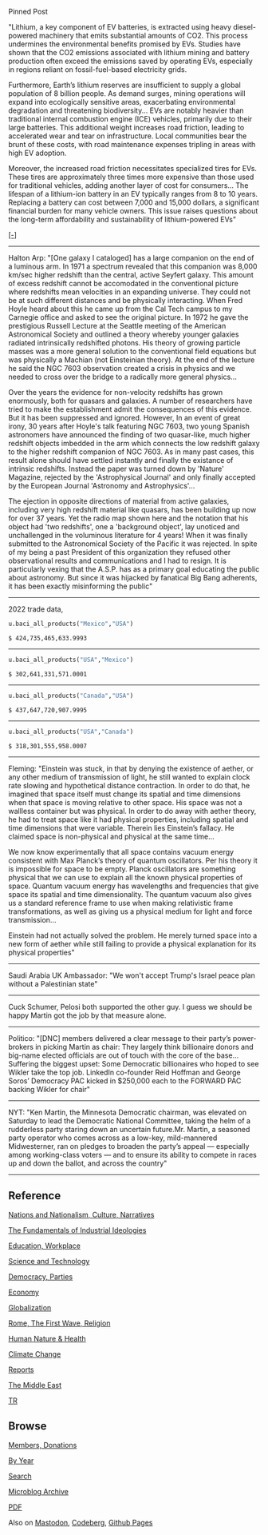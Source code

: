 
Pinned Post

"Lithium, a key component of EV batteries, is extracted using heavy
diesel-powered machinery that emits substantial amounts of CO2. This
process undermines the environmental benefits promised by EVs. Studies
have shown that the CO2 emissions associated with lithium mining and
battery production often exceed the emissions saved by operating EVs,
especially in regions reliant on fossil-fuel-based electricity grids.

Furthermore, Earth’s lithium reserves are insufficient to supply a
global population of 8 billion people. As demand surges, mining
operations will expand into ecologically sensitive areas, exacerbating
environmental degradation and threatening biodiversity... EVs are
notably heavier than traditional internal combustion engine (ICE)
vehicles, primarily due to their large batteries. This additional
weight increases road friction, leading to accelerated wear and tear
on infrastructure. Local communities bear the brunt of these costs,
with road maintenance expenses tripling in areas with high EV
adoption.

Moreover, the increased road friction necessitates specialized tires
for EVs. These tires are approximately three times more expensive than
those used for traditional vehicles, adding another layer of cost for
consumers... The lifespan of a lithium-ion battery in an EV typically
ranges from 8 to 10 years. Replacing a battery can cost between 7,000
and 15,000 dollars, a significant financial burden for many vehicle
owners. This issue raises questions about the long-term affordability
and sustainability of lithium-powered EVs"

[[-]](https://www.linkedin.com/pulse/case-hydrogen-over-lithium-powered-evs-j-dean-uwkcc/)

---

Halton Arp: "[One galaxy I cataloged] has a large companion on the end
of a luminous arm. In 1971 a spectrum revealed that this companion was
8,000 km/sec higher redshift than the central, active Seyfert
galaxy. This amount of excess redshift cannot be accomodated in the
conventional picture where redshifts mean velocities in an expanding
universe. They could not be at such different distances and be
physically interacting. When Fred Hoyle heard about this he came up
from the Cal Tech campus to my Carnegie office and asked to see the
original picture. In 1972 he gave the prestigious Russell Lecture at
the Seattle meeting of the American Astronomical Society and outlined
a theory whereby younger galaxies radiated intrinsically redshifted
photons. His theory of growing particle masses was a more general
solution to the conventional field equations but was physically a
Machian (not Einsteinian theory). At the end of the lecture he said
the NGC 7603 observation created a crisis in physics and we needed to
cross over the bridge to a radically more general physics...

Over the years the evidence for non-velocity redshifts has grown
enormously, both for quasars and galaxies. A number of researchers
have tried to make the establishment admit the consequences of this
evidence. But it has been suppressed and ignored. However, In an event
of great irony, 30 years after Hoyle's talk featuring NGC 7603, two
young Spanish astronomers have announced the finding of two
quasar-like, much higher redshift objects imbedded in the arm which
connects the low redshift galaxy to the higher redshift companion of
NGC 7603. As in many past cases, this result alone should have settled
instantly and finally the existance of intrinsic redshifts. Instead
the paper was turned down by 'Nature' Magazine, rejected by the
'Astrophysical Journal' and only finally accepted by the European
Journal 'Astronomy and Astrophysics'...

The ejection in opposite directions of material from active galaxies,
including very high redshift material like quasars, has been building
up now for over 37 years. Yet the radio map shown here and the
notation that his object had 'two redshifts', one a 'background
object', lay unoticed and unchallenged in the voluminous literature
for 4 years! When it was finally submitted to the Astronomical Society
of the Pacific it was rejected. In spite of my being a past President
of this organization they refused other observational results and
communications and I had to resign. It is particularly vexing that the
A.S.P. has as a primary goal educating the public about astronomy. But
since it was hijacked by fanatical Big Bang adherents, it has been
exactly misinforming the public"

---

2022 trade data,

```python
u.baci_all_products("Mexico","USA")
```

```text
$ 424,735,465,633.9993
```

---

```python
u.baci_all_products("USA","Mexico")
```

```text
$ 302,641,331,571.0001
```

---

```python
u.baci_all_products("Canada","USA")
```

```text
$ 437,647,720,907.9995
```

---

```python
u.baci_all_products("USA","Canada")
```

```text
$ 318,301,555,958.0007
```

---

Fleming: "Einstein was stuck, in that by denying the existence of
aether, or any other medium of transmission of light, he still wanted
to explain clock rate slowing and hypothetical distance
contraction. In order to do that, he imagined that space itself must
change its spatial and time dimensions when that space is moving
relative to other space. His space was not a wallless container but
was physical. In order to do away with aether theory, he had to treat
space like it had physical properties, including spatial and time
dimensions that were variable. Therein lies Einstein’s fallacy. He
claimed space is non-physical and physical at the same time...

We now know experimentally that all space contains vacuum energy
consistent with Max Planck’s theory of quantum oscillators. Per his
theory it is impossible for space to be empty. Planck oscillators are
something physical that we can use to explain all the known physical
properties of space. Quantum vacuum energy has wavelengths and
frequencies that give space its spatial and time dimensionality. The
quantum vacuum also gives us a standard reference frame to use when
making relativistic frame transformations, as well as giving us a
physical medium for light and force transmission...

Einstein had not actually solved the problem. He merely turned space
into a new form of aether while still failing to provide a physical
explanation for its physical properties"

---

Saudi Arabia UK Ambassador: "We won't accept Trump's Israel peace plan
without a Palestinian state"

---

Cuck Schumer, Pelosi both supported the other guy. I guess we should
be happy Martin got the job by that measure alone.

---

Politico: "[DNC] members delivered a clear message to their party’s
power-brokers in picking Martin as chair: They largely think
billionaire donors and big-name elected officials are out of touch
with the core of the base... Suffering the biggest upset: Some
Democratic billionaires who hoped to see Wikler take the top
job. LinkedIn co-founder Reid Hoffman and George Soros’ Democracy PAC
kicked in $250,000 each to the FORWARD PAC backing Wikler for chair"

---

NYT: "Ken Martin, the Minnesota Democratic chairman, was elevated on
Saturday to lead the Democratic National Committee, taking the helm of
a rudderless party staring down an uncertain future.Mr. Martin, a
seasoned party operator who comes across as a low-key, mild-mannered
Midwesterner, ran on pledges to broaden the party’s appeal —
especially among working-class voters — and to ensure its ability to
compete in races up and down the ballot, and across the country"

---

## Reference

[Nations and Nationalism, Culture, Narratives](0119/2013/02/nations-and-nationalism.html)

[The Fundamentals of Industrial Ideologies](0119/2011/04/fundamentals-of-industrial-ideologies.html)

[Education, Workplace](0119/2017/09/education-workplace.html)

[Science and Technology](0119/2018/09/science-technology.html)

[Democracy, Parties](0119/2016/11/democracy.html)

[Economy](2021/01/economy.html)

[Globalization](0119/2018/09/globalization.html)

[Rome, The First Wave, Religion](0119/2017/12/rome.html)

[Human Nature & Health](2020/07/human-nature.html)

[Climate Change](2022/01/climate.html)

[Reports](2021/01/reports.html)

[The Middle East](0119/2019/07/middleeast.html)

[TR](../tr/index.html)

## Browse

[Members, Donations](2022/08/members.html)

[By Year](years.html)

[Search](https://muratk5n.github.io/thirdwave/en/search.html)

[Microblog Archive](mbl/index.html)

[PDF](https://www.dropbox.com/scl/fi/8kl0sla1booo83zeb28dn/tw-all.pdf?rlkey=p9r319p8jbzak5du3dasju05y&st=28wknfsp&raw=1)

Also on 
[Mastodon](https://fosstodon.org/@muratk5n),
[Codeberg](https://muratk5n.codeberg.page/en/),
[Github Pages](https://muratk5n.github.io/thirdwave/en/)



